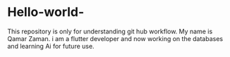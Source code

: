 # Hello-world-
This repository is only for understanding git hub workflow. 
My name is Qamar Zaman.
i am a flutter developer and now
working on the databases and learning Ai for future use.
